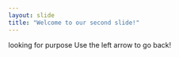 ```yaml
---
layout: slide
title: "Welcome to our second slide!"
---
```

looking for purpose
Use the left arrow to go back!
